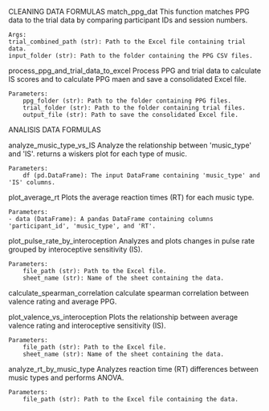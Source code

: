 CLEANING DATA FORMULAS
match_ppg_dat
  This function matches PPG data to the trial data by comparing participant IDs and session numbers.

    Args:
    trial_combined_path (str): Path to the Excel file containing trial data.
    input_folder (str): Path to the folder containing the PPG CSV files.


process_ppg_and_trial_data_to_excel
    Process PPG and trial data to calculate IS scores and to calculate PPG maen and save a consolidated Excel file.

    Parameters:
        ppg_folder (str): Path to the folder containing PPG files.
        trial_folder (str): Path to the folder containing trial files.
        output_file (str): Path to save the consolidated Excel file.



ANALISIS DATA FORMULAS

analyze_music_type_vs_IS
         Analyze the relationship between 'music_type' and 'IS'. returns a wiskers plot for each type of music.

    Parameters:
        df (pd.DataFrame): The input DataFrame containing 'music_type' and 'IS' columns.



plot_average_rt
    Plots the average reaction times (RT) for each music type.

    Parameters:
    - data (DataFrame): A pandas DataFrame containing columns 'participant_id', 'music_type', and 'RT'.



plot_pulse_rate_by_interoception
     Analyzes and plots changes in pulse rate grouped by interoceptive sensitivity (IS).

    Parameters:
        file_path (str): Path to the Excel file.
        sheet_name (str): Name of the sheet containing the data.

calculate_spearman_correlation
    calculate spearman correlation between valence rating and average PPG.

plot_valence_vs_interoception
    Plots the relationship between average valence rating and interoceptive sensitivity (IS).

    Parameters:
        file_path (str): Path to the Excel file.
        sheet_name (str): Name of the sheet containing the data.

analyze_rt_by_music_type
  Analyzes reaction time (RT) differences between music types and performs ANOVA.

    Parameters:
        file_path (str): Path to the Excel file containing the data.


        
